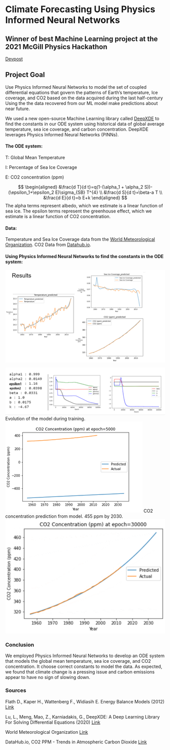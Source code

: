 # Climate Forecasting Using Physics Informed Neural Networks
## Winner of best Machine Learning project at the 2021 McGill Physics Hackathon
[Devpost](https://devpost.com/software/great-dynamics)
## Project Goal
Use Physics Informed Neural Networks to model the set of coupled differential equations that govern the patterns of Earth’s temperature, Ice coverage, and CO2 based on the data acquired during the last half-century
Using the the data recovered from our ML model make predictions about near future.

We used a new open-source Machine Learning library called [DeepXDE](https://deepxde.readthedocs.io/en/latest/) to find the constants in our ODE system using historical data of global average temperature, sea ice coverage, and carbon concentration. DeepXDE leverages Physics Informed Neural Networks (PINNs).

#### The ODE system:
T: Global Mean Temperature

I: Percentage of Sea Ice Coverage

E: CO2 concentration (ppm)

$$
\begin{aligned}
&\frac{d T}{d t}=q(1-(\alpha_1 + \alpha_2 S))-(\epsilon_1+\epsilon_2 E)\sigma_{SB} T^{4}
\\
&\frac{d S}{d t}=\beta-a T \\
&\frac{d E}{d t}=b E+k
\end{aligned}
$$
The alpha terms represent albedo, which we estimate is a linear function of sea ice.
The epsilon terms represent the greenhouse effect, which we estimate is a linear function of CO2 concentration.

#### Data:
Temperature and Sea Ice Coverage data from the [World Meteorological Organization](https://climexp.knmi.nl/selectfield_obs2.cgi?id=someone@somewhere). CO2 Data from [Datahub.io](https://datahub.io/core/co2-ppm).

#### Using Physics Informed Neural Networks to find the constants in the ODE system:

![Results](images/plots.png)

![Coefficients](images/results.png)
Evolution of the model during training.
![Animation](images/evolution.gif)
CO2 concentration prediction from model. 455 ppm by 2030.
![CO2](images/co2.png)
### Conclusion
We employed Physics Informed Neural Networks to develop an ODE system that models the global mean temperature, sea ice coverage, and CO2 concentration. It choose correct constants to model the data. As expected, we found that climate change is a pressing issue and carbon emissions appear to have no sign of slowing down.

### Sources
Flath D., Kaper H., Wattenberg F., Widiasih E. Energy Balance Models (2012) [Link](http://archive.dimacs.rutgers.edu/MPE/Energy/DIMACS-EBM.pdf)

Lu, L., Meng, Mao, Z.,  Karniadakis, G., DeepXDE: A Deep Learning Library For Solving Differential Equations (2020) [Link](https://arxiv.org/pdf/1907.04502.pdf)

World Meteorological Organization [Link](https://climexp.knmi.nl/selectfield_obs2.cgi?id=someone@somewhere)

DataHub.io, CO2 PPM - Trends in Atmospheric Carbon Dioxide [Link](https://datahub.io/core/co2-ppm)
